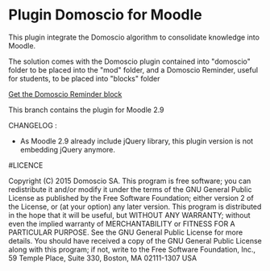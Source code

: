 # Plugin Domoscio for Moodle

This plugin integrate the Domoscio algorithm to consolidate knowledge into Moodle.

The solution comes with the Domoscio plugin contained into "domoscio" folder to be placed into the "mod" folder, and a Domoscio Reminder, useful for students, to be placed into "blocks" folder

[Get the Domoscio Reminder block](https://github.com/Celumproject/moodle-block_domoscioreminder)

This branch contains the plugin for Moodle 2.9

CHANGELOG :
- As Moodle 2.9 already include jQuery library, this plugin version is not embedding jQuery anymore.

#LICENCE

Copyright (C) 2015 Domoscio SA. This program is free software; you can redistribute it and/or modify it under the terms of the GNU General Public License as published by the Free Software Foundation; either version 2 of the License, or (at your option) any later version. This program is distributed in the hope that it will be useful, but WITHOUT ANY WARRANTY; without even the implied warranty of MERCHANTABILITY or FITNESS FOR A PARTICULAR PURPOSE. See the GNU General Public License for more details. You should have received a copy of the GNU General Public License along with this program; if not, write to the Free Software Foundation, Inc., 59 Temple Place, Suite 330, Boston, MA 02111-1307 USA
